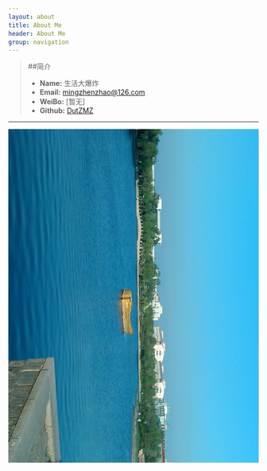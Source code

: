 ```yaml
---
layout: about
title: About Me
header: About Me
group: navigation
---
```

>##简介
>* **Name:** 生活大爆炸
>* **Email:** [mingzhenzhao@126.com](http://www.163.com)
>* **WeiBo:** [暂无]
>* **Github:** [DutZMZ](https://github.com/DutZMZ)

*********************
![vim logo](/img/aboutme.jpg)
